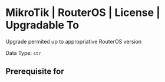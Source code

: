 # MikroTik | RouterOS | License | Upgradable To

Upgrade permited up to appropriative RouterOS version

Data Type:  `str`

## Prerequisite for
